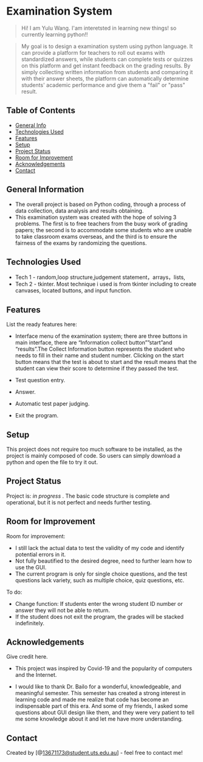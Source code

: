 # Examination System
>  Hi! I am Yulu Wang. I'am interetsted in learning new things! so currently learning python!!


>  My goal is to design a examination system using python language. It can provide a platform for teachers to roll out exams with standardized answers, while students can complete tests or quizzes on this platform and get instant feedback on the grading results. By simply collecting written information from students and comparing it with their answer sheets, the platform can automatically determine students' academic performance and give them a "fail" or "pass" result.

## Table of Contents
* [General Info](#general-information)
* [Technologies Used](#technologies-used)
* [Features](#features)
* [Setup](#setup)
* [Project Status](#project-status)
* [Room for Improvement](#room-for-improvement)
* [Acknowledgements](#acknowledgements)
* [Contact](#contact)



## General Information
- The overall project is based on Python coding, through a process of data collection, data analysis and results obtaining. 
- This examination system was created with the hope of solving 3 problems. The first is to free teachers from the busy work of grading papers; the second is to accommodate some students who are unable to take classroom exams overseas, and the third is to ensure the fairness of the exams by randomizing the questions.



## Technologies Used
- Tech 1 - random,loop structure,judgement statement，arrays，lists,  
- Tech 2 - tkinter. Most technique i used is from tkinter including to create canvases, located buttons, and input function. 



## Features
List the ready features here:
- Interface menu of the examination system; there are three buttons in main interface, there are “Information collect button””start”and “results”.The Collect Information button represents the student who needs to fill in their name and student number. Clicking on the start button means that the test is about to start and the result means that the student can view their score to determine if they passed the test.

- Test question entry.
- Answer.
- Automatic test paper judging.
- Exit the program.





## Setup
This project does not require too much software to be installed, as the project is mainly composed of code. So users can simply download a python and open 
the file to try it out.


## Project Status
Project is: _in progress_ . The basic code structure is complete and operational, but it is not perfect and needs further testing.


## Room for Improvement


Room for improvement:
- I still lack the actual data to test the validity of my code and identify potential errors in it.
- Not fully beautified to the desired degree, need to further learn how to use the GUI.
- The current program is only for single choice questions, and the test questions lack variety, such as multiple choice, quiz questions, etc.

To do:
- Change function: If students enter the wrong student ID number or answer they will not be able to return.
- If the student does not exit the program, the grades will be stacked indefinitely.


## Acknowledgements
Give credit here.
- This project was inspired by Covid-19 and the popularity of computers and the Internet.

- I would like to thank Dr. Bailo for a wonderful, knowledgeable, and meaningful semester. This semester has created a strong interest in learning code and made me realize that code has become an indispensable part of this era. And some of my friends, I asked some questions about GUI design like them, and they were very patient to tell me some knowledge about it and let me have more understanding.


## Contact
Created by [@13671173@student.uts.edu.au] - feel free to contact me!

